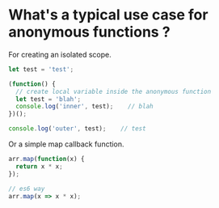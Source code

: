 # What's a typical use case for anonymous functions ?

For creating an isolated scope.
```js
let test = 'test';

(function() {
  // create local variable inside the anonymous function
  let test = 'blah';
  console.log('inner', test);    // blah
})();

console.log('outer', test);    // test
```

Or a simple map callback function.
```js
arr.map(function(x) {
  return x * x;
});

// es6 way
arr.map(x => x * x);
```
